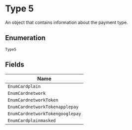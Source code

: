 
# Type 5

An object that contains information about the payment type.

## Enumeration

`Type5`

## Fields

| Name |
|  --- |
| `EnumCardplain` |
| `EnumCardnetwork` |
| `EnumCardnetworkToken` |
| `EnumCardnetworkTokenapplepay` |
| `EnumCardnetworkTokengooglepay` |
| `EnumCardplainmasked` |

